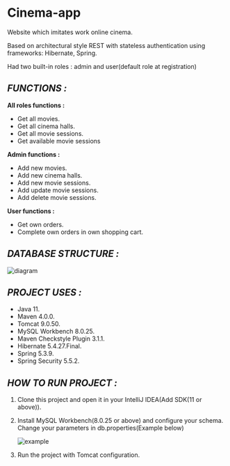 # **Cinema-app** 
Website which imitates work online cinema.

Based on architectural style REST with stateless authentication using frameworks: Hibernate, Spring. 

Had two built-in roles : admin and user(default role at registration)

## _FUNCTIONS :_

**All roles functions :**
* Get all movies.
* Get all cinema halls.
* Get all movie sessions.
* Get available movie sessions

**Admin functions :**
* Add new movies.
* Add new cinema halls.
* Add new movie sessions.
* Add update movie sessions.
* Add delete movie sessions.

**User functions :**
* Get own orders.
* Complete own orders in own shopping cart.

## _DATABASE STRUCTURE :_

<img src="https://i.ibb.co/pWxXSww/diagram.png" alt="diagram">

## _PROJECT USES :_

* Java 11.
* Maven 4.0.0.
* Tomcat 9.0.50.
* MySQL Workbench 8.0.25.
* Maven Checkstyle Plugin 3.1.1.
* Hibernate 5.4.27.Final.
* Spring 5.3.9.
* Spring Security 5.5.2.

## _HOW TO RUN PROJECT :_

1. Clone this project and open it in your IntelliJ IDEA(Add SDK(11 or above)).
1. Install MySQL Workbench(8.0.25 or above) and configure your schema. Change your parameters in db.properties(Example below)

   <img src="https://i.ibb.co/8gWcRqj/example.png" alt="example">
1. Run the project with Tomcat configuration.